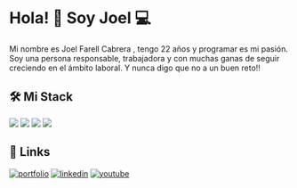 
# Hola! 👋 Soy Joel 💻
Mi nombre es Joel Farell Cabrera , tengo 22 años y programar es mi pasión. Soy una persona responsable, trabajadora y con muchas ganas de seguir creciendo en el ámbito laboral. Y nunca digo que no a un buen reto!!
## 🛠 Mi Stack 

![](https://img.shields.io/badge/laravel-535353?style=for-the-badge&logo=laravel&logoColor=red)
![](https://img.shields.io/badge/vue-535353?style=for-the-badge&logo=vue.js&logoColor=8CFF59)
![](https://img.shields.io/badge/Tailwind-535353?style=for-the-badge&logo=tailwindcss&logoColor=blue)
![](https://img.shields.io/badge/python-535353?style=for-the-badge&logo=python&logoColor=blue)

## 🔗 Links
[![portfolio](https://img.shields.io/badge/my_portfolio-000?style=for-the-badge&logo=ko-fi&logoColor=white)](https://www.joelfarell.me/)
[![linkedin](https://img.shields.io/badge/linkedin-0A66C2?style=for-the-badge&logo=linkedin&logoColor=white)](https://www.linkedin.com/in/joel-farell-cabrera/)
[![youtube](https://img.shields.io/badge/youtube-FC2D00?style=for-the-badge&logo=youtube&logoColor=white)](https://www.youtube.com/channel/UCq1IkQMejvGt10KG1KPofKQ)

